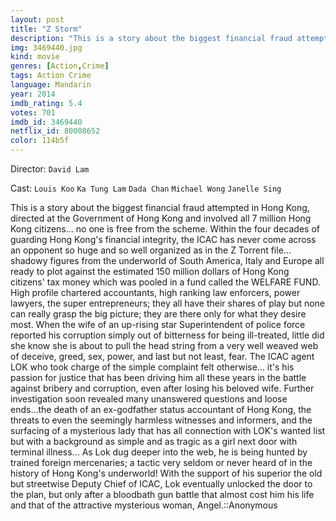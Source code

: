 ```yaml
---
layout: post
title: "Z Storm"
description: "This is a story about the biggest financial fraud attempted in Hong Kong, directed at the Government of Hong Kong and involved all 7 million Hong Kong citizens... no one is free from the scheme. Within the four decades of guarding Hong Kong's financial integrity, the ICAC has never come across an opponent so huge and so well organized as in the Z Torrent file... shadowy figures from the underworld of South America, Italy and Europe all ready to plot against the estimated 150 million dollars of Hong Kong citizens' tax money which was pooled in a fund called the WELFARE FUND. .."
img: 3469440.jpg
kind: movie
genres: [Action,Crime]
tags: Action Crime 
language: Mandarin
year: 2014
imdb_rating: 5.4
votes: 701
imdb_id: 3469440
netflix_id: 80008652
color: 114b5f
---
```

Director: `David Lam`  

Cast: `Louis Koo` `Ka Tung Lam` `Dada Chan` `Michael Wong` `Janelle Sing` 

This is a story about the biggest financial fraud attempted in Hong Kong, directed at the Government of Hong Kong and involved all 7 million Hong Kong citizens... no one is free from the scheme. Within the four decades of guarding Hong Kong's financial integrity, the ICAC has never come across an opponent so huge and so well organized as in the Z Torrent file... shadowy figures from the underworld of South America, Italy and Europe all ready to plot against the estimated 150 million dollars of Hong Kong citizens' tax money which was pooled in a fund called the WELFARE FUND. High profile chartered accountants, high ranking law enforcers, power lawyers, the super entrepreneurs; they all have their shares of play but none can really grasp the big picture; they are there only for what they desire most. When the wife of an up-rising star Superintendent of police force reported his corruption simply out of bitterness for being ill-treated, little did she know she is about to pull the head string from a very well weaved web of deceive, greed, sex, power, and last but not least, fear. The ICAC agent LOK who took charge of the simple complaint felt otherwise... it's his passion for justice that has been driving him all these years in the battle against bribery and corruption, even after losing his beloved wife. Further investigation soon revealed many unanswered questions and loose ends...the death of an ex-godfather status accountant of Hong Kong, the threats to even the seemingly harmless witnesses and informers, and the surfacing of a mysterious lady that has all connection with LOK's wanted list but with a background as simple and as tragic as a girl next door with terminal illness... As Lok dug deeper into the web, he is being hunted by trained foreign mercenaries; a tactic very seldom or never heard of in the history of Hong Kong's underworld! With the support of his superior the old but streetwise Deputy Chief of ICAC, Lok eventually unlocked the door to the plan, but only after a bloodbath gun battle that almost cost him his life and that of the attractive mysterious woman, Angel.::Anonymous